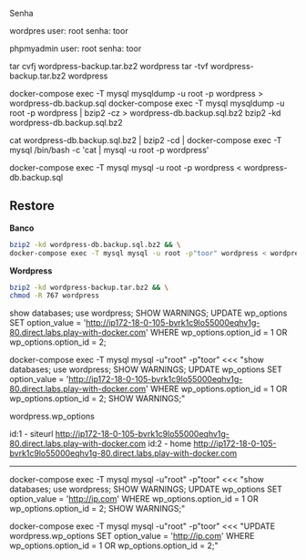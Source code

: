 Senha

wordpres
user: root
senha: toor

phpmyadmin
user: root
senha: toor


tar cvfj wordpress-backup.tar.bz2 wordpress
tar -tvf wordpress-backup.tar.bz2 wordpress

docker-compose exec -T mysql mysqldump -u root -p wordpress > wordpress-db.backup.sql
docker-compose exec -T mysql mysqldump -u root -p wordpress | bzip2 -cz > wordpress-db.backup.sql.bz2
bzip2 -kd wordpress-db.backup.sql.bz2

cat wordpress-db.backup.sql.bz2 | bzip2 -cd | docker-compose exec -T mysql /bin/bash -c 'cat | mysql -u root -p wordpress'

docker-compose exec -T mysql mysql -u root -p wordpress < wordpress-db.backup.sql

## Restore

**Banco**
```sh
bzip2 -kd wordpress-db.backup.sql.bz2 && \
docker-compose exec -T mysql mysql -u root -p"toor" wordpress < wordpress-db.backup.sql
```

**Wordpress**
```sh
bzip2 -kd wordpress-backup.tar.bz2 && \
chmod -R 767 wordpress
```

show databases; use wordpress; SHOW WARNINGS; UPDATE wp_options SET option_value = 'http://ip172-18-0-105-bvrk1c9lo55000eqhv1g-80.direct.labs.play-with-docker.com' WHERE wp_options.option_id = 1 OR wp_options.option_id = 2;

docker-compose exec -T mysql mysql -u"root" -p"toor" <<< "show databases; use wordpress; SHOW WARNINGS; UPDATE wp_options SET option_value = 'http://ip172-18-0-105-bvrk1c9lo55000eqhv1g-80.direct.labs.play-with-docker.com' WHERE wp_options.option_id = 1 OR wp_options.option_id = 2; SHOW WARNINGS;"

wordpress.wp_options

id:1 - siteurl http://ip172-18-0-105-bvrk1c9lo55000eqhv1g-80.direct.labs.play-with-docker.com
id:2 - home http://ip172-18-0-105-bvrk1c9lo55000eqhv1g-80.direct.labs.play-with-docker.com

----

docker-compose exec -T mysql mysql -u"root" -p"toor" <<< "show databases; use wordpress; SHOW WARNINGS; UPDATE wp_options SET option_value = 'http://ip.com' WHERE wp_options.option_id = 1 OR wp_options.option_id = 2; SHOW WARNINGS;"

docker-compose exec -T mysql mysql -u"root" -p"toor" <<< "UPDATE wordpress.wp_options SET option_value = 'http://ip.com' WHERE wp_options.option_id = 1 OR wp_options.option_id = 2;"